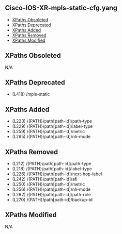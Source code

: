 ## Cisco-IOS-XR-mpls-static-cfg.yang

- [XPaths Obsoleted](#xpaths-obsoleted)
- [XPaths Deprecated](#xpaths-deprecated)
- [XPaths Added](#xpaths-added)
- [XPaths Removed](#xpaths-removed)
- [XPaths Modified](#xpaths-modified)

## XPaths Obsoleted

N/A

## XPaths Deprecated

- (L418)	/mpls-static

## XPaths Added

- (L223)	/{PATH}/path[path-id]/path-type
- (L229)	/{PATH}/path[path-id]/label-type
- (L259)	/{PATH}/path[path-id]/metric
- (L265)	/{PATH}/path[path-id]/nh-mode

## XPaths Removed

- (L212)	/{PATH}/path[path-id]/path-type
- (L218)	/{PATH}/path[path-id]/label-type
- (L226)	/{PATH}/path[path-id]/next-hop-label
- (L242)	/{PATH}/path[path-id]/afi
- (L250)	/{PATH}/path[path-id]/metric
- (L256)	/{PATH}/path[path-id]/nh-mode
- (L262)	/{PATH}/path[path-id]/path-role
- (L270)	/{PATH}/path[path-id]/backup-id

## XPaths Modified

N/A

